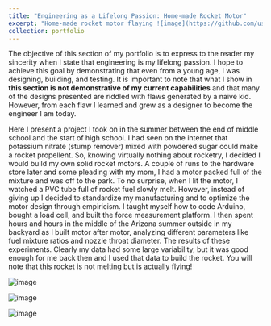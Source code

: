 ```yaml
---
title: "Engineering as a Lifelong Passion: Home-made Rocket Motor"
excerpt: "Home-made rocket motor flaying ![image](https://github.com/user-attachments/assets/53281855-241b-417d-a2be-6ca5acd5fd08)"
collection: portfolio
---
```


The objective of this section of my portfolio is to express to the reader my sincerity when I state that engineering is my lifelong passion. I hope to achieve this goal by demonstrating that even from a young age, I was designing, building, and testing. It is important to note that what I show in **this section is not demonstrative of my current capabilities** and that many of the designs presented are riddled with flaws generated by a naive kid. However, from each flaw I learned and grew as a designer to become the engineer I am today. 

Here I present a project I took on in the summer between the end of middle school and the start of high school. I had seen on the internet that potassium nitrate (stump remover) mixed with powdered sugar could make a rocket propellent. So, knowing virtually nothing about rocketry, I decided I would build my own solid rocket motors. A couple of runs to the hardware store later and some pleading with my mom, I had a motor packed full of the mixture and was off to the park. To no surprise, when I lit the motor, I watched a PVC tube full of rocket fuel slowly melt. However, instead of giving up I decided to standardize my manufacturing and to optimize the motor design through empiricism. I taught myself how to code Arduino, bought a load cell, and built the force measurement platform. I then spent hours and hours in the middle of the Arizona summer outside in my backyard as I built motor after motor, analyzing different parameters like fuel mixture ratios and nozzle throat diameter. The results of these experiments. Clearly my data had some large variability, but it was good enough for me back then and I used that data to build the rocket. You will note that this rocket is not melting but is actually flying!            

![image](https://github.com/user-attachments/assets/e335ec1e-63de-4b7c-b737-1de3f78b8884)

![image](https://github.com/user-attachments/assets/8826b75a-302d-4fbc-92c8-62e523d0ede8)

![image](https://github.com/user-attachments/assets/53281855-241b-417d-a2be-6ca5acd5fd08)
